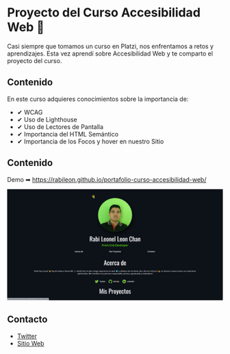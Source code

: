 # Proyecto del Curso Accesibilidad Web 📂
Casi siempre que tomamos un curso en Platzi, nos enfrentamos a retos y aprendizajes. Esta vez aprendí sobre Accesibilidad Web y te comparto el proyecto del curso.

## Contenido
En este curso adquieres conocimientos sobre la importancia de:
* ✔ WCAG 
* ✔ Uso de Lighthouse
* ✔ Uso de Lectores de Pantalla
* ✔ Importancia del HTML Semántico 
* ✔ Importancia de los Focos y hover en nuestro Sitio

## Contenido
Demo ➡ https://rabileon.github.io/portafolio-curso-accesibilidad-web/

![Demo](https://github.com/rabileon/portafolio-curso-accesibilidad-web/blob/master/images/sitio_demo.gif?raw=true)

## Contacto
* [Twitter](https://twitter.com/rabileon)
* [Sitio Web](https://rabileon.com/)
